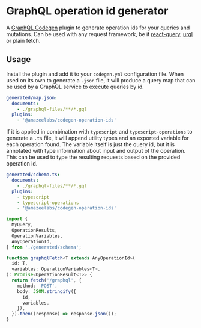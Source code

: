 # GraphQL operation id generator

A [GraphQL Codegen] plugin to generate operation ids for your queries and
mutations. Can be used with any request framework, be it [react-query], [urql]
or plain fetch.

[graphql codegen]: https://www.the-guild.dev/graphql/codegen
[react-query]: https://tanstack.com/query/v4
[urql]: https://formidable.com/open-source/urql/

## Usage

Install the plugin and add it to your `codegen.yml` configuration file. When
used on its own to generate a `.json` file, it will produce a query map that can
be used by a GraphQL service to execute queries by id.

```yaml
generated/map.json:
  documents:
    - ./graphql-files/**/*.gql
  plugins:
    - '@amazeelabs/codegen-operation-ids'
```

If it is applied in combination with `typescript` and `typescript-operations` to
generate a `.ts` file, it will append utility types and an exported variable for
each operation found. The variable itself is just the query id, but it is
annotated with type information about input and output of the operation. This
can be used to type the resulting requests based on the provided operation id.

```yaml
generated/schema.ts:
  documents:
    - ./graphql-files/**/*.gql
  plugins:
    - typescript
    - typescript-operations
    - '@amazeelabs/codegen-operation-ids'
```

```ts
import {
  MyQuery,
  OperationResults,
  OperationVariables,
  AnyOperationId,
} from './generated/schema';

function graphqlFetch<T extends AnyOperationId>(
  id: T,
  variables: OperationVariables<T>,
): Promise<OperationResult<T>> {
  return fetch('/graphql', {
    method: 'POST',
    body: JSON.stringify({
      id,
      variables,
    }),
  }).then((response) => response.json());
}
```
